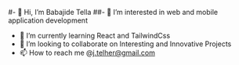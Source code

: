 #- 👋 Hi, I’m Babajide Tella
##- 👀 I’m interested in web and mobile application development
- 🌱 I’m currently learning React and TailwindCss
- 💞️ I’m looking to collaborate on Interesting and Innovative Projects
- 📫 How to reach me @j.telher@gmail.com

<!---
![about](https://github.com/aappy01/aappy01/assets/127453154/6837c333-a32d-4470-97f5-3f578e6f691c)

--->
